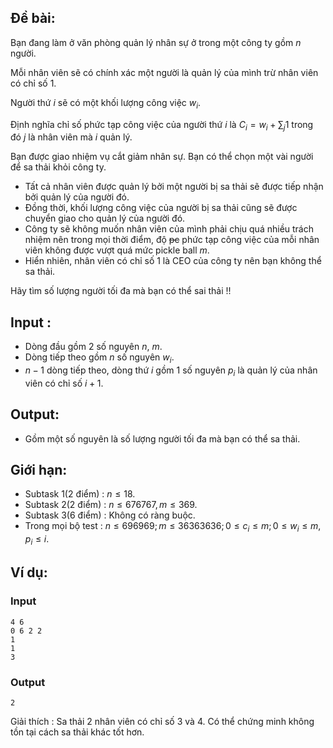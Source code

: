 ## Đề bài:
Bạn đang làm ở văn phòng quản lý nhân sự ở trong một công ty gồm $n$ người. 

Mỗi nhân viên sẽ có chính xác một người là quản lý của mình trừ nhân viên có chỉ số $1$. 

Người thứ $i$ sẽ có một khối lượng công việc $w_i$. 

Định nghĩa chỉ số phức tạp công việc của người thứ $i$ là $C_i = w_i + \sum_{j} 1$ trong đó $j$ là nhân viên mà $i$ quản lý.

Bạn được giao nhiệm vụ cắt giảm nhân sự. Bạn có thể chọn một vài người để sa thải khỏi công ty. 
- Tất cả nhân viên được quản lý bởi một người bị sa thải sẽ được tiếp nhận bởi quản lý của người đó. 
- Đồng thời, khối lượng công việc của người bị sa thải cũng sẽ được chuyển giao cho quản lý của người đó.
- Công ty sẽ không muốn nhân viên của mình phải chịu quá nhiều trách nhiệm nên trong mọi thời điểm, độ ~~pc~~ phức tạp công việc của mỗi nhân viên không được vượt quá mức pickle ball $m$.
- Hiển nhiên, nhân viên có chỉ số $1$ là CEO của công ty nên bạn không thể sa thải.
  
Hãy tìm số lượng người tối đa mà bạn có thể sai thải !!
## Input : 
- Dòng đầu gồm $2$ số nguyên $n$, $m$.
- Dòng tiếp theo gồm $n$ số nguyên $w_i$.
- $n-1$ dòng tiếp theo, dòng thứ $i$  gồm $1$ số nguyên $p_i$ là quản lý của nhân viên có chỉ số $i+1$.

## Output:
- Gồm một số nguyên là số lượng người tối đa mà bạn có thể sa thải.

## Giới hạn:
- Subtask 1(2 điểm) : $n \le 18$.
- Subtask 2(2 điểm) : $n \le 676767, m\le 369$.
- Subtask 3(6 điểm) : Không có ràng buộc.
- Trong mọi bộ test : $n \le 696969; m \le 36363636;0 \le c_i \le m;0\le w_i \le m$, $p_i \le i$.

## Ví dụ:
### Input 
```
4 6 
0 6 2 2
1
1
3
```
### Output
```
2
```
Giải thích : Sa thải $2$ nhân viên có chỉ số $3$ và $4$. Có thể chứng minh không tồn tại cách sa thải khác tốt hơn.

